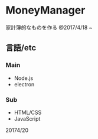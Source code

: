 # MoneyManager
家計簿的なものを作る @2017/4/18 ~

## 言語/etc
### Main
- Node.js
- electron

### Sub
- HTML/CSS
- JavaScript

20174/20
